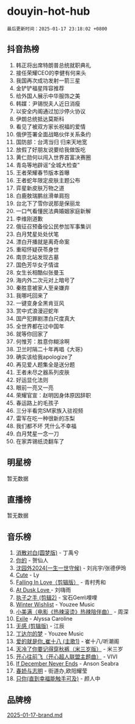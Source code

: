 # douyin-hot-hub

`最后更新时间：2025-01-17 23:18:02 +0800`

## 抖音热榜

1. 韩正将出席特朗普总统就职典礼
1. 接任荣耀CEO的李健有何来头
1. 我国再次成功发射一箭三星
1. 金铲铲福星阵容推荐
1. 给外国人展示中华服饰之美
1. 韩媒：尹锡悦夫人近日消瘦
1. 以安全内阁通过加沙停火协议
1. 伊朗总统抵达莫斯科
1. 看见了被双方家长祝福的爱情
1. 俄伊签署全面战略伙伴关系条约
1. 国防部：台湾当归 归来天地宽
1. 放假了好朋友说要给我做饭吃
1. 黄仁勋何以闯入世界首富决赛圈
1. 青岛等地辟谣“全城大检查”
1. 王者荣耀春节版本首曝
1. 王者蛇年限定皮肤主题公布
1. 弈星新皮肤万物之道
1. 白鹿敖瑞鹏丝滑单肩抱
1. 台北下了雪你说那是保丽龙
1. 一口气看懂民法典婚姻家庭新解
1. 李维刚道歉
1. 俄征召预备役公民参加军事集训
1. 白月梵星处处伏笔
1. 漂白开播就是离奇命案
1. 重昭怀疑茯苓身世
1. 南京北站发现古墓
1. 国色芳华女子情谊
1. 女生长相酷似张曼玉
1. 海内外二次元对上暗号了
1. 秦胜意被家人至亲嫌弃
1. 我哪吒回来了
1. 一键变身全黑肯豆风
1. 赏中式浪漫迎蛇年
1. 国产犯罪剧漂白尺度真大
1. 全世界都在过中国年
1. 就等你回家了
1. 何惟芳：胜意你糊涂啊
1. 卫兰时隔二十年再唱《大哥》
1. 确实该给我apologize了
1. 再见爱人题集全是送分题
1. 王者未尽之器系列皮肤
1. 好运显化法则
1. 眼前一亮又一亮
1. 荣耀官宣：赵明因身体原因辞职
1. 春运路上的毛孩子
1. 三分半看完SM家族入驻视频
1. 雷军在吃一种很新的冻梨
1. 我们都不坏 凭什么不幸福
1. 白月梵星一念一刀
1. 在家弄锡纸烫翻车了

## 明星榜

暂无数据

## 直播榜

暂无数据

## 音乐榜

1. [消散对白(圆梦版)](https://sf3-cdn-tos.douyinstatic.com/obj/tos-cn-ve-2774/og4jB5I5IizzoZVAAAzWgBMAsMDWoArfwBOiFs) - 丁禹兮
1. [你的](https://sf5-hl-cdn-tos.douyinstatic.com/obj/tos-cn-ve-2774/oYuIeKf42jB7sEV6B2upMdpYAgfrQWj0FeRegh) - 贺仙人
1. [沈园外2024(一生一世守候)](https://sf5-hl-cdn-tos.douyinstatic.com/obj/tos-cn-ve-2774/oAIYMHGCmKaYKFDd6FZBf9AfMfx1eErAAEJAFH) - 刘兆宇/张德伊玲
1. [Cute](https://sf5-hl-cdn-tos.douyinstatic.com/obj/tos-cn-ve-2774/o4IbIzHWKAAB4wsS5qMBRiiAlEBGTpQRNfFvuo) - Ly
1. [Falling In Love（剪辑版）](https://sf5-hl-cdn-tos.douyinstatic.com/obj/tos-cn-ve-2774/o8ajpA8zzgBPahbBIO8AcKGBLJezFCRd1wfP9f) - 青村秀和
1. [ At Dusk  Love ](https://sf5-hl-cdn-tos.douyinstatic.com/obj/tos-cn-ve-2774/o8CrpCf5CaYgI4ZrtQgMQAFEfuGqNnRSDQAPBc) - 刘嗨雨
1. [执子之手 (剪辑2)](https://sf5-hl-cdn-tos.douyinstatic.com/obj/tos-cn-ve-2774/oUoZLQjCc31XzqsBnBQUNgeKtYPBcgbFDwtfcu) - 宝石Gem\哩哩
1. [Winter Wishlist](https://sf6-cdn-tos.douyinstatic.com/obj/tos-cn-ve-2774/oIIgUOeamCFCVAzxN6MFRLIBlLGpUqQxeeHrLE) - Youzee Music
1. [小美满（电影《热辣滚烫》热辣陪伴曲）](https://sf5-hl-cdn-tos.douyinstatic.com/obj/tos-cn-ve-2774/o0GAn2lSgfZIDUgtevCGDQYnFg4CwnrBaxbTZL) - 周深
1. [Exile](https://sf5-hl-cdn-tos.douyinstatic.com/obj/tos-cn-ve-2774/oYj4gAQTknKE3WW0Je8KGmQ7z1cA4FefwtbufD) - Alyssa Caroline
1. [无感 (剪辑版)](https://sf6-cdn-tos.douyinstatic.com/obj/tos-cn-ve-2774/o0eIsUzJBDlQaQFC5OFlgbMEZC1TFYBftOBn6p) - 江辰
1. [丁达尔的梦](https://sf5-hl-cdn-tos.douyinstatic.com/obj/tos-cn-ve-2774/oMU3WirUZBVQkAC9ccG5P2IQirziZM2RTInUY) - Youzee Music
1. [爱的就是你_崔十八 (主歌1)](https://sf5-hl-cdn-tos.douyinstatic.com/obj/tos-cn-ve-2774/oI5BO5DhFZ6UTcNCnZaOCBLtZ7WIMQGfgnXf5E) - 崔十八/听潮阁
1. [天冷了你要记得穿秋裤（米三岁版）](https://sf5-hl-cdn-tos.douyinstatic.com/obj/tos-cn-ve-2774/oQlIwVIDWiZ6BQilAorS7MA0AgCkQDvcZAdm1) - 米三岁
1. [开心往前飞（开心超人联盟主题曲）](https://sf5-hl-cdn-tos.douyinstatic.com/obj/tos-cn-ve-2774/9d8fb7c82cf1421fb93a9fe925275e0a) - VIVI
1. [If December Never Ends](https://sf5-hl-cdn-tos.douyinstatic.com/obj/tos-cn-ve-2774/oY1IQMoTgCFIBg8RZifyqlBBt1UFgitTYmxeOS) - Anson Seabra
1. [春娇与志明](https://sf5-hl-cdn-tos.douyinstatic.com/obj/tos-cn-ve-2774/e530d8fceb7044b39707d7f9ff54add1) - 街道办,欧阳耀莹
1. [只你(直到幸福能触手可及)](https://sf5-hl-cdn-tos.douyinstatic.com/obj/tos-cn-ve-2774/o0lBkRDzFTeaVSUz3ZZSCBVtZ5DIMQGfgmEAuE) - 颜人中

## 品牌榜

[2025-01-17-brand.md](2025-01-17-brand.md)
